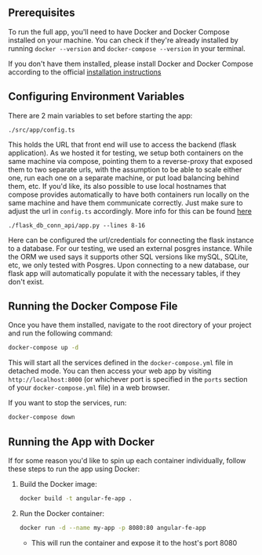 ## Prerequisites 

To run the full app, you'll need to have Docker and Docker Compose installed on your machine. You can check if they're already installed by running `docker --version` and `docker-compose --version` in your terminal.

If you don't have them installed, please install Docker and Docker Compose according to the official [installation instructions](https://docs.docker.com/engine/install/)

## Configuring Environment Variables

There are 2 main variables to set before starting the app:
```
./src/app/config.ts 
```
This holds the URL that front end will use to access the backend (flask application). As we hosted it for testing, we setup both containers on the same machine via compose, pointing them to a reverse-proxy that exposed them to two separate urls, with the assumption to be able to scale either one, run each one on a separate machine, or put load balancing behind them, etc. If you'd like, its also possible to use local hostnames that compose provides automatically to have both containers run locally on the same machine and have them communicate correctly. Just make sure to adjust the url in `config.ts` accordingly. More info for this can be found [here](https://docs.docker.com/compose/networking/#use-auto-provided-hostnames)

```
./flask_db_conn_api/app.py --lines 8-16
```
Here can be configured the url/credentials for connecting the flask instance to a database. For our testing, we used an external posgres instance. While the ORM we used says it supports other SQL versions like mySQL, SQLite, etc, we only tested with Posgres. Upon connecting to a new database, our flask app will automatically populate it with the necessary tables, if they don't exist. 




## Running the Docker Compose File

Once you have them installed, navigate to the root directory of your project and run the following command:
```bash
docker-compose up -d
```
This will start all the services defined in the `docker-compose.yml` file in detached mode. You can then access your web app by visiting `http://localhost:8000` (or whichever port is specified in the `ports` section of your `docker-compose.yml` file) in a web browser.

If you want to stop the services, run:
```bash
docker-compose down
```




## Running the App with Docker

If for some reason you'd like to spin up each container individually, follow these steps to run the app using Docker:

1. Build the Docker image:
    ```bash
    docker build -t angular-fe-app .
    ```

2. Run the Docker container:
    ```bash
    docker run -d --name my-app -p 8080:80 angular-fe-app
    ```

    * This will run the container and expose it to the host's port 8080


